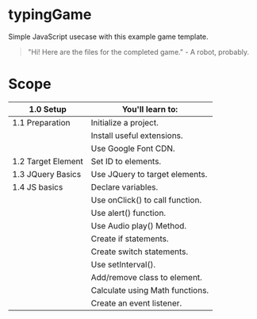 # typingGame

Simple JavaScript usecase with this example game template.

> "Hi! Here are the files for the completed game." - A robot, probably.

# Scope

|1.0 Setup|You'll learn to:  |
|--|--|
| 1.1 Preparation  | Initialize a project.  |
|| Install useful extensions.|
|| Use Google Font CDN.|
|1.2 Target Element | Set ID to elements.|
|1.3 JQuery Basics | Use JQuery to target elements.|
|1.4 JS basics | Declare variables.|
| | Use onClick() to call function.|
| | Use alert() function.|
| | Use Audio play() Method.|
| | Create if statements.|
| | Create switch statements.|
| | Use setInterval().|
| | Add/remove class to element.|
| | Calculate using Math functions.|
| | Create an event listener.|
